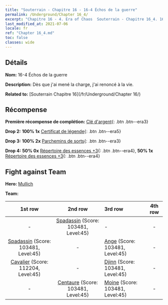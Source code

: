 ```yaml
---
title: "Souterrain - Chapitre 16 - 16-4 Échos de la guerre"
permalink: /Underground/Chapter 16_4/
excerpt: "Chapitre 16 - 4. Era of Chaos  Souterrain - Chapitre 16_4. 16-4 Échos de la guerre"
last_modified_at: 2021-07-06
locale: fr
ref: "Chapter 16_4.md"
toc: false
classes: wide
---
```


## Détails

 **Nom:** 16-4 Échos de la guerre

 **Description:** Dès que j'ai mené la charge, j'ai renoncé à la vie.

 **Related to:** [Souterrain Chapitre 16](/fr/Underground/Chapter 16/)

## Récompense

 **Première récompense de complétion:** [Clé d'argent](/ItemsFR/con_693/){: .btn .btn--era3}

 **Drop 2:** **100% 1x** [Certificat de légende](/ItemsFR/mat_67/){: .btn .btn--era5}

 **Drop 3:** **100% 2x** [Parchemins de sorts](/ItemsFR/con_694/){: .btn .btn--era3}

 **Drop 4:** **50% 0x** [Répertoire des essences +3](/ItemsFR/mat_60/){: .btn .btn--era4}, **50% 1x** [Répertoire des essences +3](/ItemsFR/mat_60/){: .btn .btn--era4}


## Fight against Team
 **Hero:** [Mullich](/fr/heroes/Mullich/)

 **Team:**


  | 1st row | 2nd row | 3rd row | 4th row |
  |:----:|:----:|:----|:----:|
  | - | [Spadassin](/fr/units/Swordsman/) (Score: 103481, Level:45)  | - | - |
  | [Spadassin](/fr/units/Swordsman/) (Score: 103481, Level:45)  | - | [Ange](/fr/units/Angel/) (Score: 103481, Level:45)  | - |
  | [Cavalier](/fr/units/Cavalier/) (Score: 112204, Level:45)  | - | [Djinn](/fr/units/Genie/) (Score: 103481, Level:45)  | - |
  | - | [Centaure](/fr/units/Centaur/) (Score: 103481, Level:45)  | [Moine](/fr/units/Monk/) (Score: 103481, Level:45)  | - |


